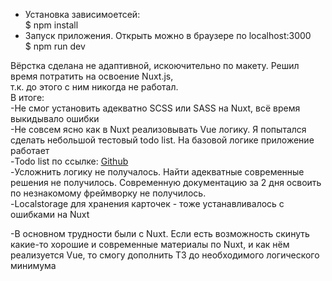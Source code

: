 - Установка зависимоетсей:  
  $ npm install  
- Запуск приложения. Открыть можно в браузере по localhost:3000  
  $ npm run dev  

Вёрстка сделана не адаптивной, искоючительно по макету. Решил время потратить на освоение Nuxt.js,  
т.к. до этого с ним никогда не работал.  
В итоге:  
 -Не смог установить адекватно SCSS или SASS на Nuxt, всё время выкидывало ошибки  
 -Не совсем ясно как в Nuxt реализовывать Vue логику. Я попытался сделать небольшой тестовый todo list. На базовой логике приложение работает  
 -Todo list по ссылке: [Github](https://github.com/Swatkovich/test-vue)  
 -Усложнить логику не получалось. Найти адекватные современные решения не получилось. Современную документацию за 2 дня освоить  
 по незнакомому фреймворку не получилось.  
 -Localstorage для хранения карточек - тоже устанавливалось с ошибками на Nuxt  

 -В основном трудности были с Nuxt. Если есть возможность скинуть какие-то хорошие и современные материалы по Nuxt, и как нём реализуется Vue, то смогу дополнить ТЗ до необходимого логического минимума  
